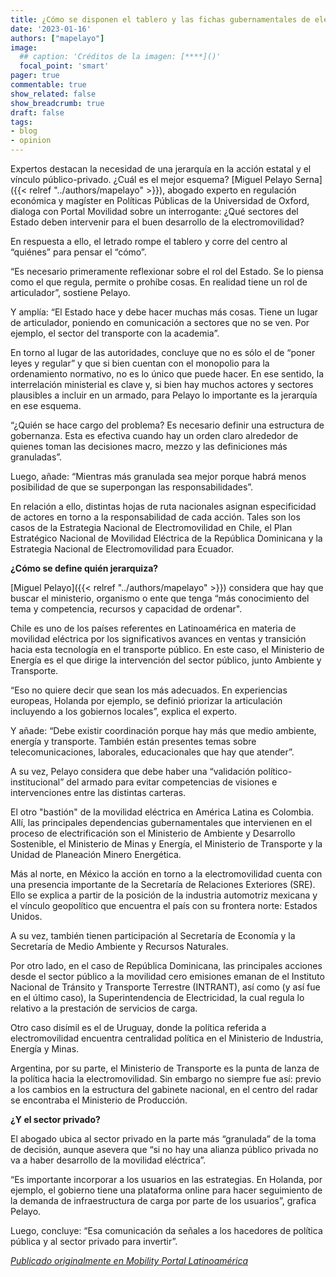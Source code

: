 ```yaml
---
title: ¿Cómo se disponen el tablero y las fichas gubernamentales de electromovilidad en Latinoamérica?
date: '2023-01-16'
authors: ["mapelayo"]
image:
  ## caption: 'Créditos de la imagen: [****]()'
  focal_point: 'smart'
pager: true
commentable: true
show_related: false
show_breadcrumb: true
draft: false
tags:
- blog
- opinion
---
```


Expertos destacan la necesidad de una jerarquía en la acción estatal y el vínculo público-privado. ¿Cuál es el mejor esquema? [Miguel Pelayo Serna]({{< relref "../authors/mapelayo" >}}), abogado experto en regulación económica y magíster en Políticas Públicas de la Universidad de Oxford, dialoga con Portal Movilidad sobre un interrogante: ¿Qué sectores del Estado deben intervenir para el buen desarrollo de la electromovilidad? 

<!--more-->

En respuesta a ello, el letrado rompe el tablero y corre del centro al “quiénes” para pensar el “cómo”. 

“Es necesario primeramente reflexionar sobre el rol del Estado. Se lo piensa como el que regula, permite o prohíbe cosas. En realidad tiene un rol de articulador”, sostiene Pelayo.

Y amplía: “El Estado hace y debe hacer muchas más cosas. Tiene un lugar de articulador, poniendo en comunicación a sectores que no se ven. Por ejemplo, el sector del transporte con la academia”. 

En torno al lugar de las autoridades, concluye que no es sólo el de “poner leyes y regular” y que si bien cuentan con el monopolio para la ordenamiento normativo, no es lo único que puede hacer. En ese sentido, la interrelación ministerial es clave y, si bien hay muchos actores y sectores plausibles a incluir en un armado, para Pelayo lo importante es la jerarquía en ese esquema. 

“¿Quién se hace cargo del problema? Es necesario definir una estructura de gobernanza. Esta es efectiva cuando hay un orden claro alrededor de quienes toman las decisiones macro, mezzo y las definiciones más granuladas”. 

Luego, añade: “Mientras más granulada sea mejor porque habrá menos posibilidad de que se superpongan las responsabilidades”.

En relación a ello, distintas hojas de ruta nacionales asignan especificidad de actores en torno a la responsabilidad de cada acción. Tales son los casos de la Estrategia Nacional de Electromovilidad en Chile, el Plan Estratégico Nacional de Movilidad Eléctrica de la República Dominicana y la Estrategia Nacional de Electromovilidad para Ecuador.

**¿Cómo se define quién jerarquiza?**

[Miguel Pelayo]({{< relref "../authors/mapelayo" >}}) considera que hay que buscar el ministerio, organismo o ente que tenga “más conocimiento del tema y competencia, recursos y capacidad de ordenar".

Chile es uno de los países referentes en Latinoamérica en materia de movilidad eléctrica por los significativos avances en ventas y transición hacia esta tecnología en el transporte público. En este caso, el Ministerio de Energía es el que dirige la intervención del sector público, junto Ambiente y Transporte.

“Eso no quiere decir que sean los más adecuados. En experiencias europeas, Holanda por ejemplo, se definió priorizar la articulación incluyendo a los gobiernos locales”, explica el experto. 

Y añade: “Debe existir coordinación porque hay más que medio ambiente, energía y transporte. También están presentes temas sobre telecomunicaciones, laborales, educacionales que hay que atender”. 

A su vez, Pelayo considera que debe haber una “validación político-institucional” del armado para evitar competencias de visiones e intervenciones entre las distintas carteras.

El otro "bastión" de la movilidad eléctrica en América Latina es Colombia. Allí, las principales dependencias gubernamentales que intervienen en el proceso de electrificación son el Ministerio de Ambiente y Desarrollo Sostenible, el Ministerio de Minas y Energía, el Ministerio de Transporte y la Unidad de Planeación Minero Energética.

Más al norte, en México la acción en torno a la electromovilidad cuenta con una presencia importante de la Secretaría de Relaciones Exteriores (SRE). Ello se explica a partir de la posición de la industria automotriz mexicana y el vínculo geopolítico que encuentra el país con su frontera norte: Estados Unidos.

A su vez, también tienen participación al Secretaría de Economía y la Secretaría de Medio Ambiente y Recursos Naturales.

Por otro lado, en el caso de República Dominicana, las principales acciones desde el sector público a la movilidad cero emisiones emanan de el Instituto Nacional de Tránsito y Transporte Terrestre (INTRANT), así como (y así fue en el último caso), la Superintendencia de Electricidad, la cual regula lo relativo a la prestación de servicios de carga.

Otro caso disímil es el de Uruguay, donde la política referida a electromovilidad encuentra centralidad política en el Ministerio de Industria, Energía y Minas.

Argentina, por su parte, el Ministerio de Transporte es la punta de lanza de la política hacia la electromovilidad. Sin embargo no siempre fue así: previo a los cambios en la estructura del gabinete nacional, en el centro del radar se encontraba el Ministerio de Producción.

**¿Y el sector privado?**

El abogado ubica al sector privado en la parte más “granulada” de la toma de decisión, aunque asevera que “si no hay una alianza público privada no va a haber desarrollo de la movilidad eléctrica”. 

“Es importante incorporar a los usuarios en las estrategias. En Holanda, por ejemplo, el gobierno tiene una plataforma online para hacer seguimiento de la demanda de infraestructura de carga por parte de los usuarios”, grafica Pelayo. 

Luego, concluye: “Esa comunicación da señales a los hacedores de política pública y al sector privado para invertir”.

[_Publicado originalmente en Mobility Portal Latinoamérica_](https://mobilityportal.lat/como-se-disponen-el-tablero-y-las-fichas-gubernamentales-de-electromovilidad-en-latinoamerica/)